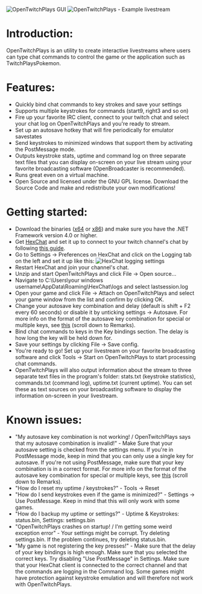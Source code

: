 ![OpenTwitchPlays GUI](http://i.imgur.com/qJpNsMa.png)
![OpenTwitchPlays - Example livestream](http://i.imgur.com/Jd99nFi.jpg)

Introduction:
=============
OpenTwitchPlays is an utility to create interactive livestreams where users can type chat commands to control the game or the application such as TwitchPlaysPokemon.

Features:
=============
* Quickly bind chat commands to key strokes and save your settings
* Supports multiple keystrokes for commands (start9, right3 and so on)
* Fire up your favorite IRC client, connect to your twitch chat and select your chat log on OpenTwitchPlays and you're ready to stream.
* Set up an autosave hotkey that will fire periodically for emulator savestates
* Send keystrokes to minimized windows that support them by activating the PostMessage mode.
* Outputs keystroke stats, uptime and command log on three separate text files that you can display on-screen on your live stream using your favorite broadcasting software (OpenBroadcaster is recommended).
* Runs great even on a virtual machine.
* Open Source and licensed under the GNU GPL license. Download the Source Code and make and redistribute your own modifications!

Getting started:
=============
* Download the binaries ([x64](https://github.com/Francesco149/OpenTwitchPlays/releases/download/r5/OpenTwitchPlays-r5_x64.zip) or [x86](https://github.com/Francesco149/OpenTwitchPlays/releases/download/r5/OpenTwitchPlays-r5_x86.zip)) and make sure you have the .NET Framework version 4.0 or higher.
* Get [HexChat](http://hexchat.github.io/) and set it up to connect to your twitch channel's chat by following [this guide](http://teamfortress.tv/forum/thread/719-tutorial-connecting-to-twitch-tv-via-xchat-mirc/1).
* Go to Settings -> Preferences on HexChat and click on the Logging tab on the left and set it up like this: ![HexChat logging settings](http://i.imgur.com/poyNNf1.png)
* Restart HexChat and join your channel's chat.
* Unzip and start OpenTwitchPlays and click File -> Open source...
* Navigate to C:\Users\your windows username\AppData\Roaming\HexChat\logs and select lastsession.log
* Open your game and click File -> Attach on OpenTwitchPlays and select your game window from the list and confirm by clicking OK.
* Change your autosave key combination and delay (default is shift + F2 every 60 seconds) or disable it by unticking settings -> Autosave. For more info on the format of the autosave key combination for special or multiple keys, see [this](http://msdn.microsoft.com/en-us/library/system.windows.forms.sendkeys.aspx) (scroll down to Remarks).
* Bind chat commands to keys in the Key bindings section. The delay is how long the key will be held down for.
* Save your settings by clicking File -> Save config.
* You're ready to go! Set up your livestream on your favorite broadcasting software and click Tools -> Start on OpenTwitchPlays to start processing chat commands.
* OpenTwitchPlays will also output information about the stream to three separate text files in the program's folder: stats.txt (keystroke statistics), commands.txt (command log), uptime.txt (current uptime). You can set these as text sources on your broadcasting software to display the information on-screen in your livestream.

Known issues:
=============
* "My autosave key combination is not working! / OpenTwitchPlays says that my autosave combination is invalid!" - Make Sure that your autosave setting is checked from the settings menu. If you're in PostMessage mode, keep in mind that you can only use a single key for autosave. If you're not using PostMessage, make sure that your key combination is in a correct format. For more info on the format of the autosave key combination for special or multiple keys, see [this](http://msdn.microsoft.com/en-us/library/system.windows.forms.sendkeys.aspx) (scroll down to Remarks).
* "How do I reset my uptime / keystrokes?" - Tools -> Reset
* "How do I send keystrokes even if the game is minimized?" - Settings -> Use PostMessage. Keep in mind that this will only work with some games.
* "How do I backup my uptime or settings?" - Uptime & Keystrokes: status.bin, Settings: settings.bin
* "OpenTwitchPlays crashes on startup! / I'm getting some weird exception error" - Your settings might be corrupt. Try deleting settings.bin. If the problem continues, try deleting status.bin.
* "My game is not registering the key presses!" - Make sure that the delay of your key bindings is high enough. Make sure that you selected the correct keys. Try disabling "Use PostMessage" in Settings. Make sure that your HexChat client is connected to the correct channel and that the commands are logging in the Command log. Some games might have protection against keystroke emulation and will therefore not work with OpenTwitchPlays.